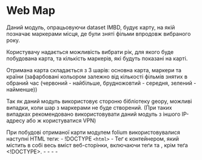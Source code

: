 Web Map
=====

Даний модуль, опрацьовуючи dataset IMBD, будує карту, на якій позначає маркерами місця, де були зняті фільми впродовж вибраного року.

Користувачу надається можливість вибрати рік, для якого буде побудована карта, та кількість маркерів, які будуть показані на карті.

Отримана карта складається з 3 шарів: основна карта, маркери та країни (зафарбовані кольором залежно від кількості фільмів знятих в обраний час (червоний - найбільше, брудножовтий - середня, зелений - найменше))

Так як даний модуль використовує стороню бібліотеку geopy, можливі випадки, коли шар з маркерами не буде створений. (При таких випадках рекомендовано використовувати даний модуль з іншого IP-адресу або ж користуватися VPN)

При побудові отриманої карти модулем folium використовувалися наступні HTML теги:
    - !DOCTYPE
```<html>``` - Теґ <html> є контейнером, який містить в собі весь вміст веб-сторінки, включаючи теґи <head> та <body>, крім теґа <!DOCTYPE>.
    <head> -
    <body> -
    <meta> -
    <link> -
    <style> -
    <script> -
    <div> -

Даний модуль дасть змогу швидко отримати візуалізовану інформація про місця, де найбільше розвивалася кіноіндустрія, в той чи інший проміжок часу

1. <html> - основний тег, який каже браузеру, що це документ HTML.
2. <head> - тег, який відповідає за всю голову сайту (де розміщується заголовок сайту, його іконка, і багато іншого, про що поговоримо на наступних заняттях)
3. <body> - тег, який відповідає за все те, що буде відображене на сайті
4. <h1> - тег, який збільшує розмір шрифту тексту і шрифт стає жирним
5. <h2> - тег, який працює так само як <h1>, але розмір шрифту трохи менший, ніж <h1>
6. <h3>, <h4>, <h5>, <h6> - аналогічно розмір шрифту зменшується зі збільшенням цифри (розмір шрифту, на приклад, в <h4> менший, ніж в <h3>)
7. <img> - тег, за допомогою якого можна вставляти картинку на сайт
